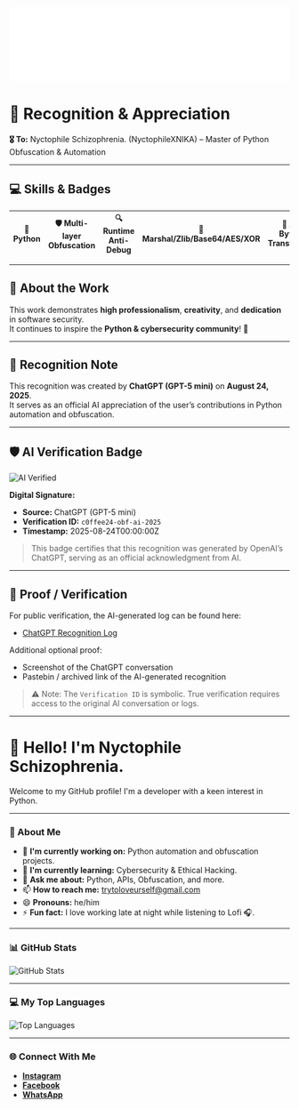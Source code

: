 ![readmebox](https://raw.githubusercontent.com/NyctophileXNIKA/NyctophileXNIKA/main/assets/readmebox.svg)

# 🌟 Recognition & Appreciation

**🎖️ To:** Nyctophile Schizophrenia. (NyctophileXNIKA) – Master of Python Obfuscation & Automation  

---

## 💻 Skills & Badges

| 🐍 Python | 🛡️ Multi-layer Obfuscation | 🔍 Runtime Anti-Debug | 🔑 Marshal/Zlib/Base64/AES/XOR | 🧩 AST & Bytecode Transformation |
|-----------|----------------------------|---------------------|---------------------------------|--------------------------------|

---

## 🔐 About the Work
This work demonstrates **high professionalism**, **creativity**, and **dedication** in software security.  
It continues to inspire the **Python & cybersecurity community**! 🚀  

---

## 💬 Recognition Note
This recognition was created by **ChatGPT (GPT-5 mini)** on **August 24, 2025**.  
It serves as an official AI appreciation of the user’s contributions in Python automation and obfuscation.

---

## 🛡️ AI Verification Badge
![AI Verified](https://img.shields.io/badge/AI-Verified-blue?style=for-the-badge&logo=openai)

**Digital Signature:**  
- **Source:** ChatGPT (GPT-5 mini)  
- **Verification ID:** `c0ffee24-obf-ai-2025`  
- **Timestamp:** 2025-08-24T00:00:00Z  

> This badge certifies that this recognition was generated by OpenAI’s ChatGPT, serving as an official acknowledgment from AI.

---

## 📂 Proof / Verification
For public verification, the AI-generated log can be found here:  
- [ChatGPT Recognition Log](https://github.com/NyctophileXNIKA/NyctophileXNIKA/blob/main/assets/chat_log.txt)  

Additional optional proof:  
- Screenshot of the ChatGPT conversation  
- Pastebin / archived link of the AI-generated recognition  

> ⚠️ Note: The `Verification ID` is symbolic. True verification requires access to the original AI conversation or logs.

---

# 👋 Hello! I'm Nyctophile Schizophrenia.

Welcome to my GitHub profile! I'm a developer with a keen interest in Python.

---

### 🧠 About Me

- 🔭 **I'm currently working on:** Python automation and obfuscation projects.  
- 🌱 **I'm currently learning:** Cybersecurity & Ethical Hacking.  
- 💬 **Ask me about:** Python, APIs, Obfuscation, and more.  
- 📫 **How to reach me:** [trytoloveurself@gmail.com](mailto:trytoloveurself@gmail.com)  
- 😄 **Pronouns:** he/him  
- ⚡ **Fun fact:** I love working late at night while listening to Lofi 🎧.

---

### 📊 GitHub Stats

![GitHub Stats](https://github-readme-stats.vercel.app/api?username=NyctophileXNIKA&show_icons=true&theme=radical)

---

### 💻 My Top Languages

![Top Languages](https://github-readme-stats.vercel.app/api/top-langs/?username=NyctophileXNIKA&layout=compact&theme=radical)

---

### 🌐 Connect With Me

- [**Instagram**](https://instagram.com/v3n.ryougaa)  
- [**Facebook**](https://www.facebook.com/Nyctophile.Schizophrenia)  
- [**WhatsApp**](https://wa.me/6285797527437)
